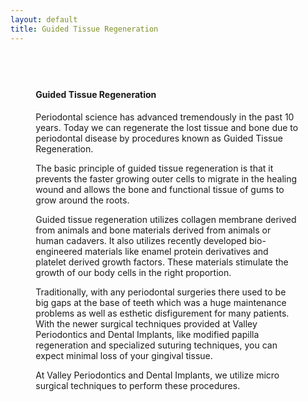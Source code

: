 ```yaml
---
layout: default
title: Guided Tissue Regeneration
---
```


<div class="row">
<div class="primary_color text-light" style="url() center; padding: 8%;">

<h4>Guided Tissue Regeneration</h4>
<p></p>

<p>Periodontal science has advanced tremendously in the past 10 years. Today we can regenerate the lost tissue and bone due to periodontal disease by procedures known as Guided Tissue Regeneration.
</p>
<p>The basic principle of guided tissue regeneration is that it prevents the faster growing outer cells to migrate in the healing wound and allows the bone and functional tissue of gums to grow around the roots.
</p>
<p>Guided tissue regeneration utilizes collagen membrane derived from animals and bone materials derived from animals or human cadavers. It also utilizes recently developed bio-engineered materials like enamel protein derivatives and platelet derived growth factors. These materials stimulate the growth of our body cells in the right proportion.
</p>
<p>Traditionally, with any periodontal surgeries there used to be big gaps at the base of teeth which was a huge maintenance problems as well as esthetic disfigurement for many patients.  With the newer surgical techniques provided at Valley Periodontics and Dental Implants, like modified papilla regeneration and specialized suturing techniques, you can expect minimal loss of your gingival tissue.
</p>
<p>At Valley Periodontics and Dental Implants, we utilize micro surgical techniques to perform these procedures.
</p>